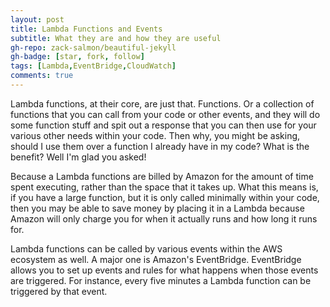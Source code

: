 ```yaml
---
layout: post
title: Lambda Functions and Events
subtitle: What they are and how they are useful
gh-repo: zack-salmon/beautiful-jekyll
gh-badge: [star, fork, follow]
tags: [Lambda,EventBridge,CloudWatch]
comments: true
---
```


Lambda functions, at their core, are just that. Functions. Or a collection of functions that you can call from your code or other events, and they will do some function stuff and spit out a response that you can then use for your various other needs within your code. Then why, you might be asking, should I use them over a function I already have in my code? What is the benefit? Well I'm glad you asked!

Because a Lambda functions are billed by Amazon for the amount of time spent executing, rather than the space that it takes up. What this means is, if you have a large function, but it is only called minimally within your code, then you may be able to save money by placing it in a Lambda because Amazon will only charge you for when it actually runs and how long it runs for. 

Lambda functions can be called by various events within the AWS ecosystem as well. A major one is Amazon's EventBridge. EventBridge allows you to set up events and rules for what happens when those events are triggered. For instance, every five minutes a Lambda function can be triggered by that event.